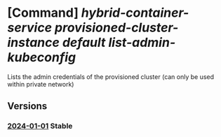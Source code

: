 # [Command] _hybrid-container-service provisioned-cluster-instance default list-admin-kubeconfig_

Lists the admin credentials of the provisioned cluster (can only be used within private network)

## Versions

### [2024-01-01](/Resources/mgmt-plane/L3tjb25uZWN0ZWRjbHVzdGVycmVzb3VyY2V1cml9L3Byb3ZpZGVycy9taWNyb3NvZnQuaHlicmlkY29udGFpbmVyc2VydmljZS9wcm92aXNpb25lZGNsdXN0ZXJpbnN0YW5jZXMvZGVmYXVsdC9saXN0YWRtaW5rdWJlY29uZmln/2024-01-01.xml) **Stable**

<!-- mgmt-plane /{connectedclusterresourceuri}/providers/microsoft.hybridcontainerservice/provisionedclusterinstances/default/listadminkubeconfig 2024-01-01 -->
